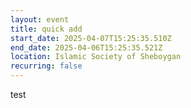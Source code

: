 ```yaml
---
layout: event
title: quick add
start_date: 2025-04-07T15:25:35.510Z
end_date: 2025-04-06T15:25:35.521Z
location: Islamic Society of Sheboygan
recurring: false
---
```

t﻿est